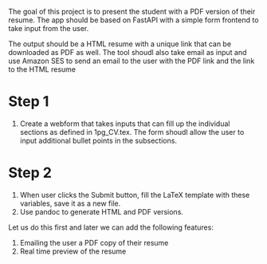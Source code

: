 The goal of this project is to present the student with a PDF version of their resume. The app should be based on FastAPI with a simple form frontend to take input from the user.

The output should be a HTML resume with a unique link that can be downloaded as PDF as well. The tool shoudl also take email as input and use Amazon SES to send an email to the user with the PDF link and the link to the HTML resume

# Step 1
1. Create a webform that takes inputs that can fill up the individual sections as defined in 1pg_CV.tex. The form shoudl allow the user to input additional bullet points in the subsections.

# Step 2 
1. When user clicks the Submit button, fill the LaTeX template with these variables, save it as a new file.
2. Use pandoc to generate HTML and PDF versions. 

Let us do this first and later we can add the following features:

1. Emailing the user a PDF copy of their resume
2. Real time preview of the resume
